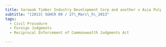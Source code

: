 ```yaml
---
title: Sarawak Timber Industry Development Corp and another v Asia Pulp & Paper Co Ltd 
subtitle: "[2013] SGHCR 09 / 27\_Marc\_h\_2013"
tags:
  - Civil Procedure
  - Foreign Judgments
  - Reciprocal Enforcement of Commonwealth Judgments Act

---
```



